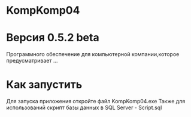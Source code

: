 # KompKomp04
# Версия 0.5.2 beta
Программного обеспечение для компьютерной компании,которое предусматривает ...

# Как запустить
Для запуска приложения откройте файл KompKomp04.exe
Также для использований скрипт базы данных в SQL Server - Script.sql
